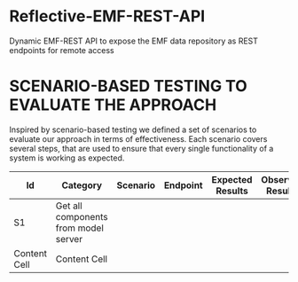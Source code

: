 # Reflective-EMF-REST-API
Dynamic EMF-REST API to expose the EMF data repository as REST endpoints for remote access

# SCENARIO-BASED TESTING TO EVALUATE THE APPROACH
Inspired by scenario-based testing we defined a set of scenarios to evaluate our approach in terms of effectiveness.
Each scenario covers several steps, that are used to ensure that every single functionality of a system is working as expected.

| Id  | Category| Scenario| Endpoint| Expected Results| Observed Results|
| ------------- | ------------- | ------------- | ------------- |------------- |------------- |
| S1  | Get all components from model server  |
| Content Cell  | Content Cell  |


